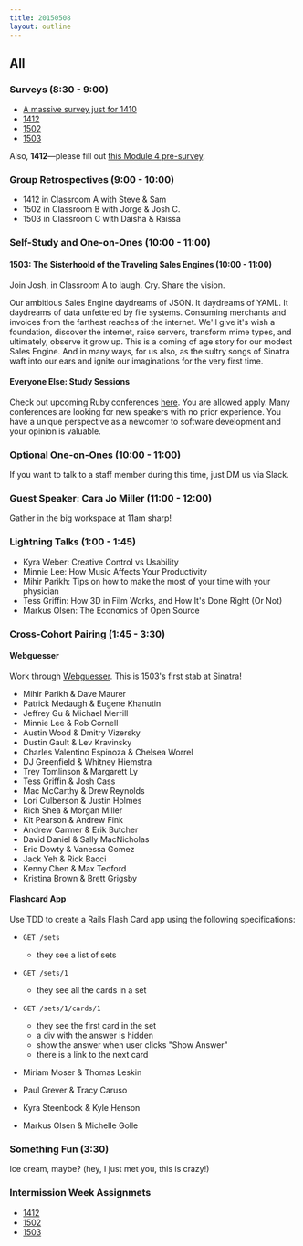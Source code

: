 ```yaml
---
title: 20150508
layout: outline
---
```


## All

### Surveys (8:30 - 9:00)

* [A massive survey just for 1410](https://docs.google.com/a/casimircreative.com/forms/d/1Qg9iNYbD6T0rv_VSrUFl4DMW0mtyEVgIQjv7dBLLmRA/viewform)
* [1412](https://docs.google.com/a/casimircreative.com/forms/d/1h6SnNPbpN8u3f9FXACyXUSrYDlmJy91l5-4p0SxmngA/viewform)
* [1502](https://docs.google.com/a/casimircreative.com/forms/d/1EJHbKUVbOk7vq8rlNZmA9OsHQ-aSjfkI7m-RP5ZuZA0/viewform)
* [1503](https://docs.google.com/a/casimircreative.com/forms/d/1AC9W9KC7qEpFx56d44-vKtO708bgn7uxZfYaochV09Q/viewform)

Also, **1412**—please fill out [this Module 4 pre-survey][ps].

[ps]: https://docs.google.com/forms/d/1-VsqV9ZtOk-Ff5MLkwyNGwKEpHIOXEZ70CuznUY51SU/viewform

### Group Retrospectives (9:00 - 10:00)

* 1412 in Classroom A with Steve & Sam
* 1502 in Classroom B with Jorge & Josh C.
* 1503 in Classroom C with Daisha & Raissa

### Self-Study and One-on-Ones (10:00 - 11:00)

#### 1503: The Sisterhoold of the Traveling Sales Engines (10:00 - 11:00)

Join Josh, in Classroom A to laugh. Cry. Share the vision.

Our ambitious Sales Engine daydreams of JSON.
It daydreams of YAML.
It daydreams of data unfettered by file systems.
Consuming merchants and invoices from the farthest reaches of the internet.
We'll give it's wish a foundation, discover the internet, raise servers, transform mime types,
and ultimately, observe it grow up.
This is a coming of age story for our modest Sales Engine.
And in many ways, for us also, as the sultry songs of Sinatra
waft into our ears and ignite our imaginations for the very first time.

#### Everyone Else: Study Sessions

Check out upcoming Ruby conferences [here](http://rubyconferences.org/). You are allowed apply. Many conferences are looking for new speakers with no prior experience. You have a unique perspective as a newcomer to software development and your opinion is valuable.

### Optional One-on-Ones (10:00 - 11:00)

If you want to talk to a staff member during this time, just DM us via Slack.

### Guest Speaker: Cara Jo Miller (11:00 - 12:00)

Gather in the big workspace at 11am sharp!

### Lightning Talks (1:00 - 1:45)

* Kyra Weber: Creative Control vs Usability
* Minnie Lee: How Music Affects Your Productivity
* Mihir Parikh: Tips on how to make the most of your time with your physician
* Tess Griffin: How 3D in Film Works, and How It's Done Right (Or Not)
* Markus Olsen: The Economics of Open Source

### Cross-Cohort Pairing (1:45 - 3:30)

#### Webguesser

Work through [Webguesser](http://tutorials.jumpstartlab.com/projects/web_guesser.html). This is 1503's first stab at Sinatra!

* Mihir Parikh & Dave Maurer
* Patrick Medaugh & Eugene Khanutin
* Jeffrey Gu & Michael Merrill
* Minnie Lee & Rob Cornell
* Austin Wood & Dmitry Vizersky
* Dustin Gault & Lev Kravinsky
* Charles Valentino Espinoza & Chelsea Worrel
* DJ Greenfield & Whitney Hiemstra
* Trey Tomlinson & Margarett Ly
* Tess Griffin & Josh Cass
* Mac McCarthy & Drew Reynolds
* Lori Culberson & Justin Holmes
* Rich Shea & Morgan Miller
* Kit Pearson & Andrew Fink
* Andrew Carmer & Erik Butcher
* David Daniel & Sally MacNicholas
* Eric Dowty & Vanessa Gomez
* Jack Yeh & Rick Bacci
* Kenny Chen & Max Tedford
* Kristina Brown & Brett Grigsby

#### Flashcard App

Use TDD to create a Rails Flash Card app using the following specifications:

* `GET /sets`
  * they see a list of sets
* `GET /sets/1`
  * they see all the cards in a set
* `GET /sets/1/cards/1`
  * they see the first card in the set
  * a div with the answer is hidden
  * show the answer when user clicks "Show Answer"
  * there is a link to the next card

* Miriam Moser & Thomas Leskin
* Paul Grever & Tracy Caruso
* Kyra Steenbock & Kyle Henson
* Markus Olsen & Michelle Golle

### Something Fun (3:30)

Ice cream, maybe?
(hey, I just met you, this is crazy!)

### Intermission Week Assignmets

* [1412](https://github.com/turingschool/intermission-assignments/blob/master/prep-for-module-4.markdown)
* [1502](https://github.com/turingschool/intermission-assignments/blob/master/prep-for-module-3.markdown)
* [1503](https://github.com/turingschool/intermission-assignments/blob/master/prep-for-module-2.markdown)

